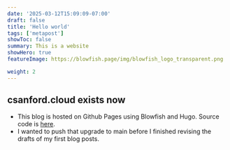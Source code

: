 ```yaml
---
date: '2025-03-12T15:09:09-07:00'
draft: false
title: 'Hello world'
tags: ['metapost']
showToc: false
summary: This is a website
showHero: true
featureImage: https://blowfish.page/img/blowfish_logo_transparent.png

weight: 2
---
```


## csanford.cloud exists now

- This blog is hosted on Github Pages using Blowfish and Hugo. Source code is [here](https://github.com/cisanford/csanford-cloud).
- I wanted to push that upgrade to main before I finished revising the drafts of my first blog posts.
